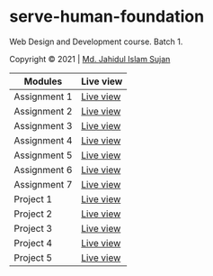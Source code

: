 # serve-human-foundation

Web Design and Development course. Batch 1.

Copyright &copy; 2021 | [Md. Jahidul Islam Sujan](https://github.com/MrDeveloperJIS)

Modules         |   Live view
--|--
Assignment 1    |   [Live view](https://mrdeveloperjis.github.io/serve-human-foundation/assignment-1/)
Assignment 2    |   [Live view](https://mrdeveloperjis.github.io/serve-human-foundation/assignment-2/)
Assignment 3    |   [Live view](https://mrdeveloperjis.github.io/serve-human-foundation/assignment-3/)
Assignment 4    |   [Live view](https://mrdeveloperjis.github.io/serve-human-foundation/assignment-4/)
Assignment 5    |   [Live view](https://mrdeveloperjis.github.io/serve-human-foundation/assignment-5/)
Assignment 6    |   [Live view](https://mrdeveloperjis.github.io/serve-human-foundation/assignment-6/)
Assignment 7    |   [Live view](https://mrdeveloperjis.github.io/serve-human-foundation/assignment-7/)
Project 1       |   [Live view](https://mrdeveloperjis.github.io/serve-human-foundation/project-1/)
Project 2       |   [Live view](https://mrdeveloperjis.github.io/serve-human-foundation/project-2/)
Project 3       |   [Live view](https://mrdeveloperjis.github.io/serve-human-foundation/project-3/)
Project 4       |   [Live view](https://mrdeveloperjis.github.io/serve-human-foundation/project-4/)
Project 5       |   [Live view](https://mrdeveloperjis.github.io/serve-human-foundation/project-5/)
